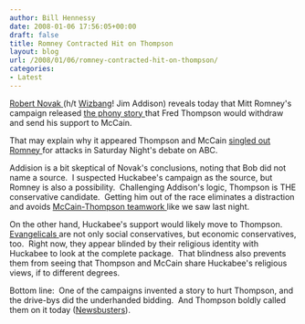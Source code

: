```yaml
---
author: Bill Hennessy
date: 2008-01-06 17:56:05+00:00
draft: false
title: Romney Contracted Hit on Thompson
layout: blog
url: /2008/01/06/romney-contracted-hit-on-thompson/
categories:
- Latest
---
```


[Robert Novak ](https://www.townhall.com/Columnists/RobertDNovak/2008/01/05/mitts_divided_strategy?page=2)(h/t [Wizbang](https://politics.wizbangblog.com/2008/01/06/romney-spreading-rumors.php)! Jim Addison) reveals today that Mitt Romney's campaign released [the phony story ](https://hennessysview.com/2008/01/03/the-thompson-hit/)that Fred Thompson would withdraw and send his support to McCain. 

That may explain why it appeared Thompson and McCain [singled out Romney ](https://apnews.myway.com/article/20080106/D8U0H56G0.html)for attacks in Saturday Night's debate on ABC.

Addision is a bit skeptical of Novak's conclusions, noting that Bob did not name a source.  I suspected Huckabee's campaign as the source, but Romney is also a possibility.  Challenging Addison's logic, Thompson is THE conservative candidate.  Getting him out of the race eliminates a distraction and avoids [McCain-Thompson teamwork ](https://abcnews.go.com/Politics/TheNote/story?id=3105288&page=1)like we saw last night. 

On the other hand, Huckabee's support would likely move to Thompson.  [Evangelicals ](https://apnews.myway.com/article/20080106/D8U0H5S00.html)are not only social conservatives, but economic conservatives, too.  Right now, they appear blinded by their religious identity with Huckabee to look at the complete package.  That blindness also prevents them from seeing that Thompson and McCain share Huckabee's religious views, if to different degrees. 

Bottom line:  One of the campaigns invented a story to hurt Thompson, and the drive-bys did the underhanded bidding.  And Thompson boldly called them on it today ([Newsbusters](https://newsbusters.org/blogs/mark-finkelstein/2008/01/06/fred-after-false-withdrawal-rumor-i-owe-media-nothing)).


